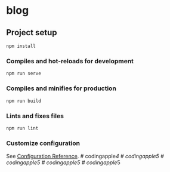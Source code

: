 # blog

## Project setup
```
npm install
```

### Compiles and hot-reloads for development
```
npm run serve
```

### Compiles and minifies for production
```
npm run build
```

### Lints and fixes files
```
npm run lint
```

### Customize configuration
See [Configuration Reference](https://cli.vuejs.org/config/).
#   c o d i n g a p p l e _ 4  
 #   c o d i n g a p p l e 5  
 #   c o d i n g a p p l e 5  
 #   c o d i n g a p p l e 5  
 #   c o d i n g a p p l e _ 5  
 